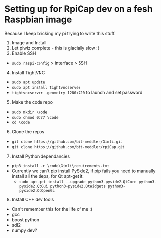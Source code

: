 # Setting up for RpiCap dev on a fesh Raspbian image
Because I keep bricking my pi trying to write this stuff.

1. Image and Install
2. Let piwiz complete - this is glacially slow :(
3. Enable SSH
  - `sudo raspi-config` > interface > SSH
4. Install TightVNC
  - `sudo apt update`
  - `sudo apt install tightvncserver`
  - `tightvncserver -geometry 1280x720` to launch and set password
5. Make the code repo
  - `sudo mkdir \code`
  - `sudo chmod 0777 \code`
  - `cd \code`
6. Clone the repos
  - `git clone https://github.com/bit-meddler/Gimli.git`
  - `git clone https://github.com/bit-meddler/rpiCap.git`
7. Install Python dependancies
  - `pip3 install -r \code\Gimli\requirements.txt`
  - Currently we can't pip install PySide2, if pip fails you need to manually install all the deps, for Qt apt-get it:
    - `sudo apt-get install --upgrade python3-pyside2.QtCore python3-pyside2.QtGui python3-pyside2.QtWidgets python3-pyside2.QtOpenGL`
8. Install C++ dev tools
  - Can't remember this for the life of me :(
  - gcc
  - boost python
  - sdl2
  - numpy dev?
